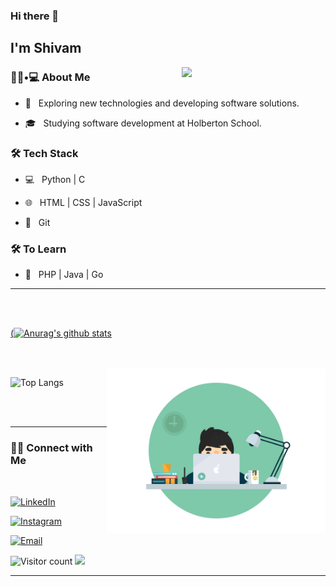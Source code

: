 ### Hi there 👋<h2> I'm Shivam</h2>

<img align='right' src="https://media.giphy.com/media/M9gbBd9nbDrOTu1Mqx/giphy.gif" width="230">

<h3> 👨🏻•💻 About Me </h3>



- 🤔 &nbsp; Exploring new technologies and developing software solutions.

- 🎓 &nbsp; Studying software development at Holberton School.




<h3>🛠 Tech Stack</h3>



- 💻 &nbsp; Python | C 

- 🌐 &nbsp; HTML | CSS | JavaScript 

- 🔧 &nbsp; Git

<!--

- 🛢 &nbsp; MySQL | MongoDB

-  | Markdown | Selenium | Tidyverse

- 🖥 &nbsp; Illustrator| Photoshop | InDesign

-->



<h3>🛠 To Learn</h3>

- 🔧 &nbsp; PHP | Java | Go

<hr>



<br/><br/>

[(![Anurag's github stats](https://github-readme-stats.vercel.app/api?username=Camilo6&show_icons=true&theme=radical)](https://github.com/Camilo6)

<br/>

<br/>

<img src="https://github.com/nirala69/nirala69/blob/master/70804f7e25b11f29db904f2fa7b4cd9d.gif" width="350" align='right'>

![Top Langs](https://github-readme-stats.vercel.app/api/top-langs/?username=Camilo6&show_icons=true)

<br><br>



<hr>



<h3> 🤝🏻 Connect with Me </h3>

<br>



<p align="center">


<a href="https://www.linkedin.com/in/camilo-torres-92ba8019b/"><img alt="LinkedIn" src="https://img.shields.io/badge/LinkedIn-Camilo%20Torres-blue?style=flat-square&logo=linkedin"></a>

<a href="https://www.instagram.com/camilot0rres/"><img alt="Instagram" src="https://img.shields.io/badge/Instagram-camilot0rres-black?style=flat-square&logo=instagram"></a>

<a href="mailto:trresqwe@gmail.com"><img alt="Email" src="https://img.shields.io/badge/Email-trresqwe@gmail.com-blue?style=flat-square&logo=gmail"></a>

</p>





![Visitor count](https://visitor-badge.laobi.icu/badge?page_id=shivam0110.shivam0110)   <img src="https://media.giphy.com/media/dxn6fRlTIShoeBr69N/giphy.gif" width="30">





<hr>



